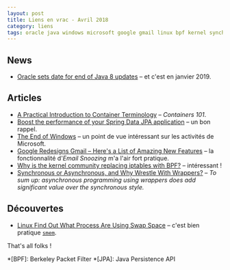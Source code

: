 ```yaml
---
layout: post
title: Liens en vrac - Avril 2018
category: liens
tags: oracle java windows microsoft google gmail linux bpf kernel synchrone asynchrone smem mémoire spring-boot docker container
---
```


## News

* [Oracle sets date for end of Java 8 updates](https://www.javaworld.com/article/3269446/oracle-sets-date-for-end-of-java-8-updates.html)
  – et c'est en janvier 2019.

## Articles

* [A Practical Introduction to Container Terminology](https://developers.redhat.com/blog/2018/02/22/container-terminology-practical-introduction/)
  – _Containers 101_.
* [Boost the performance of your Spring Data JPA application](https://blog.ippon.tech/boost-the-performance-of-your-spring-data-jpa-application/)
  – un bon rappel.
* [The End of Windows](https://stratechery.com/2018/the-end-of-windows/)
  – un point de vue intéressant sur les activités de Microsoft.
* [Google Redesigns Gmail – Here's a List of Amazing New Features](https://thehackernews.com/2018/04/new-gmail-redesign.html)
  – la fonctionnalité d'_Email Snoozing_ m'a l'air fort pratique.
* [Why is the kernel community replacing iptables with BPF?](https://cilium.io/blog/2018/04/17/why-is-the-kernel-community-replacing-iptables/)
  – intéressant !
* [Synchronous or Asynchronous, and Why Wrestle With Wrappers?](https://dzone.com/articles/synchronous-or-asynchronous-and-why-wrestle-with-wrappers)
  – _To sum up: asynchronous programming using wrappers does add significant value over the synchronous style._

## Découvertes

* [Linux Find Out What Process Are Using Swap Space](https://www.cyberciti.biz/faq/linux-which-process-is-using-swap/)
  – c'est bien pratique [`smem`](https://www.selenic.com/smem/).

That's all folks !

*[BPF]: Berkeley Packet Filter
*[JPA]: Java Persistence API
